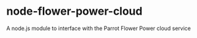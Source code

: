 node-flower-power-cloud
=======================

A node.js module to interface with the Parrot Flower Power cloud service
